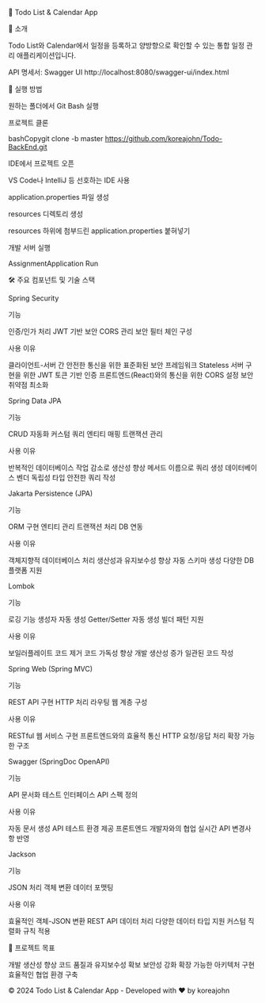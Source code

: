 📅 Todo List & Calendar App

💫 소개

Todo List와 Calendar에서 일정을 등록하고 양방향으로 확인할 수 있는 통합 일정 관리 애플리케이션입니다.

API 명세서: Swagger UI http://localhost:8080/swagger-ui/index.html

🚀 실행 방법

원하는 폴더에서 Git Bash 실행

프로젝트 클론

bashCopygit clone -b master https://github.com/koreajohn/Todo-BackEnd.git

IDE에서 프로젝트 오픈

VS Code나 IntelliJ 등 선호하는 IDE 사용


application.properties 파일 생성

resources 디렉토리 생성

resources 하위에 첨부드린 application.properties 붙혀넣기


개발 서버 실행

AssignmentApplication Run



🛠️ 주요 컴포넌트 및 기술 스택

Spring Security

기능

인증/인가 처리
JWT 기반 보안
CORS 관리
보안 필터 체인 구성


사용 이유

클라이언트-서버 간 안전한 통신을 위한 표준화된 보안 프레임워크
Stateless 서버 구현을 위한 JWT 토큰 기반 인증
프론트엔드(React)와의 통신을 위한 CORS 설정
보안 취약점 최소화



Spring Data JPA

기능

CRUD 자동화
커스텀 쿼리
엔티티 매핑
트랜잭션 관리


사용 이유

반복적인 데이터베이스 작업 감소로 생산성 향상
메서드 이름으로 쿼리 생성
데이터베이스 벤더 독립성
타입 안전한 쿼리 작성



Jakarta Persistence (JPA)

기능

ORM 구현
엔티티 관리
트랜잭션 처리
DB 연동


사용 이유

객체지향적 데이터베이스 처리
생산성과 유지보수성 향상
자동 스키마 생성
다양한 DB 플랫폼 지원



Lombok

기능

로깅 기능
생성자 자동 생성
Getter/Setter 자동 생성
빌더 패턴 지원


사용 이유

보일러플레이트 코드 제거
코드 가독성 향상
개발 생산성 증가
일관된 코드 작성



Spring Web (Spring MVC)

기능

REST API 구현
HTTP 처리
라우팅
웹 계층 구성


사용 이유

RESTful 웹 서비스 구현
프론트엔드와의 효율적 통신
HTTP 요청/응답 처리
확장 가능한 구조



Swagger (SpringDoc OpenAPI)

기능

API 문서화
테스트 인터페이스
API 스펙 정의


사용 이유

자동 문서 생성
API 테스트 환경 제공
프론트엔드 개발자와의 협업
실시간 API 변경사항 반영



Jackson

기능

JSON 처리
객체 변환
데이터 포맷팅


사용 이유

효율적인 객체-JSON 변환
REST API 데이터 처리
다양한 데이터 타입 지원
커스텀 직렬화 규칙 적용



🎯 프로젝트 목표

개발 생산성 향상
코드 품질과 유지보수성 확보
보안성 강화
확장 가능한 아키텍처 구현
효율적인 협업 환경 구축


© 2024 Todo List & Calendar App - Developed with ❤️ by koreajohn
